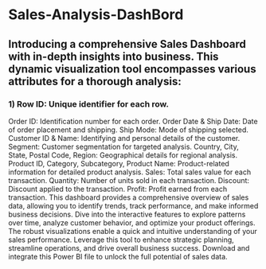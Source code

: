 # Sales-Analysis-DashBord
## Introducing a comprehensive Sales Dashboard with in-depth insights into business. This dynamic visualization tool encompasses various attributes for a thorough analysis:

### 1) Row ID: Unique identifier for each row.
Order ID: Identification number for each order.
Order Date & Ship Date: Date of order placement and shipping.
Ship Mode: Mode of shipping selected.
Customer ID & Name: Identifying and personal details of the customer.
Segment: Customer segmentation for targeted analysis.
Country, City, State, Postal Code, Region: Geographical details for regional analysis.
Product ID, Category, Subcategory, Product Name: Product-related information for detailed product analysis.
Sales: Total sales value for each transaction.
Quantity: Number of units sold in each transaction.
Discount: Discount applied to the transaction.
Profit: Profit earned from each transaction.
This dashboard provides a comprehensive overview of sales data, allowing you to identify trends, track performance, and make informed business decisions. Dive into the interactive features to explore patterns over time, analyze customer behavior, and optimize your product offerings. The robust visualizations enable a quick and intuitive understanding of your sales performance. Leverage this tool to enhance strategic planning, streamline operations, and drive overall business success. Download and integrate this Power BI file to unlock the full potential of sales data.
